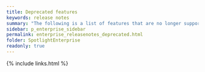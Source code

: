 ```yaml
---
title: Deprecated features
keywords: release notes
summary: "The following is a list of features that are no longer supported starting with Spotlight Enterprise 13.0"
sidebar: p_enterprise_sidebar
permalink: enterprise_releasenotes_deprecated.html
folder: SpotlightEnterprise
readonly: true
---
```



{% include links.html %}
